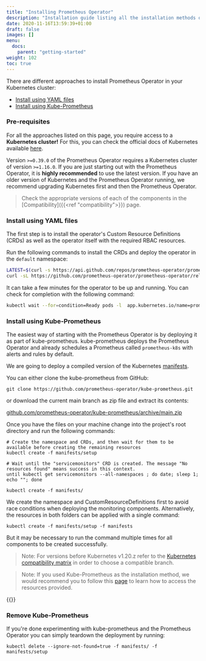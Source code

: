 ```yaml
---
title: "Installing Prometheus Operator"
description: "Installation guide listing all the installation methods of Prometheus Operator."
date: 2020-11-16T13:59:39+01:00
draft: false
images: []
menu:
  docs:
    parent: "getting-started"
weight: 102
toc: true
---
```


There are different approaches to install Prometheus Operator in your Kubernetes cluster:

- [Install using YAML files](#install-using-yaml-files)
- [Install using Kube-Prometheus](#install-using-kube-prometheus)

### Pre-requisites

For all the approaches listed on this page, you require access to a **Kubernetes cluster!** For this, you can check the official docs of Kubernetes available [here](https://kubernetes.io/docs/tasks/tools/).

Version `>=0.39.0` of the Prometheus Operator requires a Kubernetes
cluster of version `>=1.16.0`. If you are just starting out with the
Prometheus Operator, it is **highly recommended** to use the latest version. If 
you have an older version of Kubernetes and the Prometheus Operator running, 
we recommend upgrading Kubernetes first and then the Prometheus Operator.

> Check the appropriate versions of each of the components in the [Compatibility]({{<ref "compatibility">}}) page.

### Install using YAML files

The first step is to install the operator's Custom Resource Definitions (CRDs) as well
as the operator itself with the required RBAC resources.

Run the following commands to install the CRDs and deploy the operator in the `default` namespace:

```bash
LATEST=$(curl -s https://api.github.com/repos/prometheus-operator/prometheus-operator/releases/latest | jq -cr .tag_name)
curl -sL https://github.com/prometheus-operator/prometheus-operator/releases/download/${LATEST}/bundle.yaml | kubectl create -f -
```

It can take a few minutes for the operator to be up and running. You can check for completion with the following command:

```bash
kubectl wait --for=condition=Ready pods -l  app.kubernetes.io/name=prometheus-operator -n default
```

### Install using Kube-Prometheus

The easiest way of starting with the Prometheus Operator is by deploying it as part of kube-prometheus.
kube-prometheus deploys the Prometheus Operator and already schedules a Prometheus called `prometheus-k8s` with alerts and rules by default.

We are going to deploy a compiled version of the Kubernetes [manifests](https://github.com/prometheus-operator/kube-prometheus/tree/main/manifests).

You can either clone the kube-prometheus from GitHub:

```shell
git clone https://github.com/prometheus-operator/kube-prometheus.git
```

or download the current main branch as zip file and extract its contents:

[github.com/prometheus-operator/kube-prometheus/archive/main.zip](https://github.com/prometheus-operator/kube-prometheus/archive/main.zip)

Once you have the files on your machine change into the project's root directory and run the following commands:

```shell
# Create the namespace and CRDs, and then wait for them to be available before creating the remaining resources
kubectl create -f manifests/setup

# Wait until the "servicemonitors" CRD is created. The message "No resources found" means success in this context.
until kubectl get servicemonitors --all-namespaces ; do date; sleep 1; echo ""; done

kubectl create -f manifests/
```

We create the namespace and CustomResourceDefinitions first to avoid race conditions when deploying the monitoring components.
Alternatively, the resources in both folders can be applied with a single command:

```
kubectl create -f manifests/setup -f manifests
```

But it may be necessary to run the command multiple times for all components to be created successfully.

> Note: For versions before Kubernetes v1.20.z refer to the [Kubernetes compatibility matrix](https://github.com/prometheus-operator/kube-prometheus#kubernetes-compatibility-matrix) in order to choose a compatible branch.

> Note: If you used Kube-Prometheus as the installation method, we would recommend you to follow this [page](http://prometheus-operator.dev/kube-prometheus/kube/access-ui/) to learn how to access the resources provided.

{{<alert icon="👉" text="If you used Kube-Prometheus as the installation method, we would recommend you to follow this page to learn how to access the resources provided." />}}

### Remove Kube-Prometheus

If you're done experimenting with kube-prometheus and the Prometheus Operator you can simply teardown the deployment by running:

```shell
kubectl delete --ignore-not-found=true -f manifests/ -f manifests/setup
```
